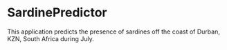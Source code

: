 # SardinePredictor
This application predicts the presence of sardines off the coast of Durban, KZN, South Africa during July.
